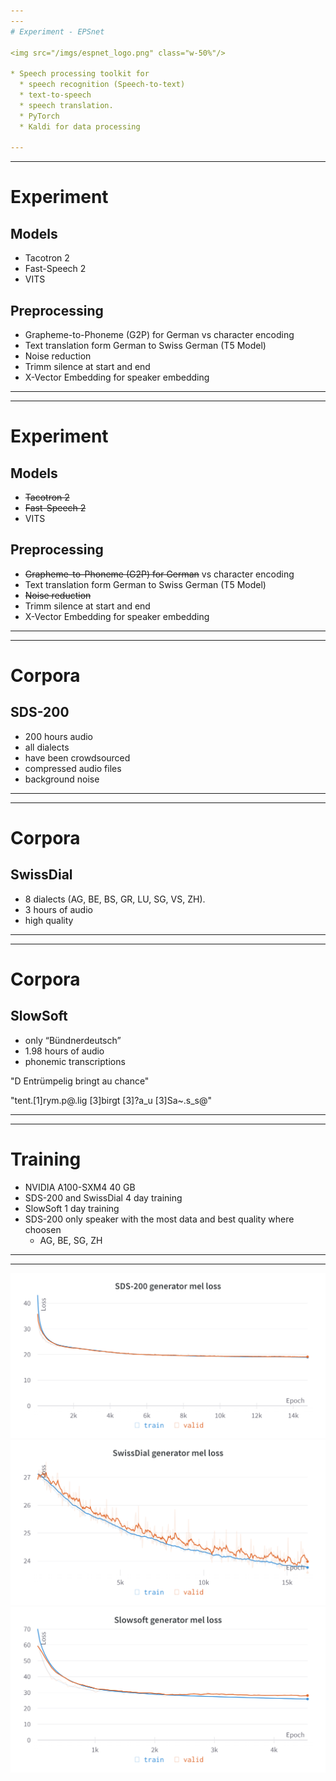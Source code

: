```yaml
---
---
# Experiment - EPSnet

<img src="/imgs/espnet_logo.png" class="w-50%"/>

* Speech processing toolkit for 
  * speech recognition (Speech-to-text)
  * text-to-speech
  * speech translation.
  * PyTorch
  * Kaldi for data processing

---
```

---
# Experiment
## Models
* Tacotron 2 
* Fast-Speech 2
* VITS

## Preprocessing
* Grapheme-to-Phoneme (G2P) for German vs character encoding
* Text translation form German to Swiss German (T5 Model)
* Noise reduction
* Trimm silence at start and end
* X-Vector Embedding for speaker embedding

---
---
# Experiment
## Models
* ~~Tacotron 2~~
* ~~Fast-Speech 2~~
* VITS

## Preprocessing
* ~~Grapheme-to-Phoneme (G2P) for German~~ vs character encoding
* Text translation form German to Swiss German (T5 Model)
* ~~Noise reduction~~
* Trimm silence at start and end
* X-Vector Embedding for speaker embedding

---
---
# Corpora
## SDS-200
* 200 hours audio
* all dialects
* have been crowdsourced
* compressed audio files
* background noise


---
---
# Corpora
## SwissDial
* 8 dialects (AG, BE, BS, GR, LU, SG, VS, ZH).
* 3 hours of audio
* high quality
---
---
# Corpora
## SlowSoft
- only “Bündnerdeutsch”
- 1.98 hours of audio
- phonemic transcriptions

<v-click>

"D Entrümpelig bringt au chance"

"tent.[1]rym.p@.lig [3]birgt [3]?a_u [3]Sa~.s_s@"

</v-click>

---
---
# Training
- NVIDIA A100-SXM4 40 GB
- SDS-200 and SwissDial 4 day training
- SlowSoft 1 day training
- SDS-200 only speaker with the most data and best quality where choosen
  - AG, BE, SG, ZH

---
---
<div class="flex flex-wrap justify-center">
  <img src="/imgs/sds200_mel_loss.png" class="w-50%"/>
  <img src="/imgs/SwissDial_generator_mel_loss.png" class="w-50%"/>
  <img src="/imgs/Slowsoft_mel_loss.png" class="w-50%"/>
</div>